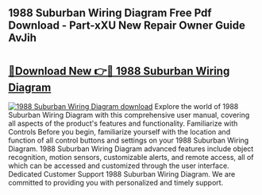 ## 1988 Suburban Wiring Diagram Free Pdf Download - Part-xXU New Repair Owner Guide AvJih

# <h2><a href="http://dfkjbn4.blite.top/?on=1988+Suburban+Wiring+Diagram">🔗Download New 👉🔴 1988 Suburban Wiring Diagram</a></h2>

[![1988 Suburban Wiring Diagram download](https://i.imgur.com/lujVjoI.png)](http://dfkjbn4.blite.top/?on=1988+Suburban+Wiring+Diagram)
Explore the world of 1988 Suburban Wiring Diagram with this comprehensive user manual, covering all aspects of the product's features and functionality. Familiarize with Controls Before you begin, familiarize yourself with the location and function of all control buttons and settings on your 1988 Suburban Wiring Diagram. 1988 Suburban Wiring Diagram advanced features include object recognition, motion sensors, customizable alerts, and remote access, all of which can be accessed and customized through the user interface. Dedicated Customer Support 1988 Suburban Wiring Diagram. We are committed to providing you with personalized and timely support.
